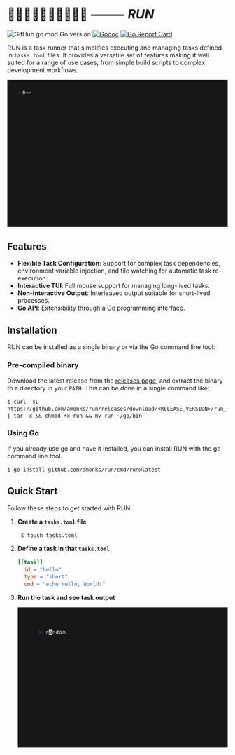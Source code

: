 # 🏃🏽‍♀️🏃🏾‍♂️🏃🏻‍♀️💨 **_⸻ RUN_**

![GitHub go.mod Go version](https://img.shields.io/github/go-mod/go-version/amonks/run?logo=go&logoColor=white&label=%20&labelColor=gray&color=00ADD8)
[![Godoc](https://img.shields.io/badge/go-docs-blue?logo=go&logoColor=white&label=%20&labelColor=gray&color=blue)](https://amonks.github.io/run)
[![Go Report Card](https://goreportcard.com/badge/github.com/amonks/run)](https://goreportcard.com/report/github.com/amonks/run)

RUN is a task runner that simplifies executing and managing tasks defined in `tasks.toml` files. It provides a versatile set of features making it well suited for a range of use cases, from simple build scripts to complex development workflows.

<img alt="interactive TUI" src="screenshots/tui.gif?raw=true" />

## Features

- **Flexible Task Configuration**: Support for complex task dependencies, environment variable injection, and file watching for automatic task re-execution.
- **Interactive TUI**: Full mouse support for managing long-lived tasks.
- **Non-Interactive Output**: Interleaved output suitable for short-lived processes.
- **Go API**: Extensibility through a Go programming interface.

## Installation

RUN can be installed as a single binary or via the Go command line tool:

### Pre-compiled binary

Download the latest release from the [releases page](https://github.com/amonks/run/releases), and extract the binary to a directory in your `PATH`. This can be done in a single command like:

    $ curl -sL https://github.com/amonks/run/releases/download/<RELEASE_VERSION>/run_<RELEASE_ARCH>.tar.gz | tar -x && chmod +x run && mv run ~/go/bin

### Using Go

If you already use go and have it installed, you can install RUN with the go command line tool.

    $ go install github.com/amonks/run/cmd/run@latest

## Quick Start

Follow these steps to get started with RUN:

1. **Create a `tasks.toml` file**
    
        $ touch tasks.toml

2. **Define a task in that `tasks.toml`**
    ```toml
    [[task]]
      id = "hello"
      type = "short"
      cmd = "echo Hello, World!"
    ```

3. **Run the task and see task output**
      
    <img alt="hello-gif" src="screenshots/hello.gif">
